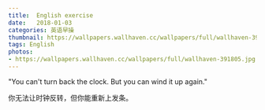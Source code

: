 ```yaml
---
title:  English exercise
date:   2018-01-03
categories: 英语早操
thumbnail: https://wallpapers.wallhaven.cc/wallpapers/full/wallhaven-391805.jpg
tags: English
photos:
- https://wallpapers.wallhaven.cc/wallpapers/full/wallhaven-391805.jpg
---
```


"You can't turn back the clock. But you can wind it up again."
<p>你无法让时钟反转，但你能重新上发条。</p>
